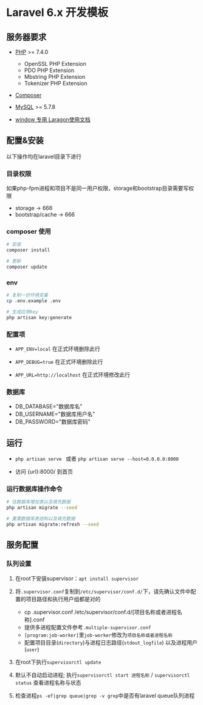 # Laravel 6.x 开发模板

## 服务器要求

- [PHP](http://php.net/manual/zh/install.php) >= 7.4.0
    - OpenSSL PHP Extension
    - PDO PHP Extension
    - Mbstring PHP Extension
    - Tokenizer PHP Extension

- [Composer](https://getcomposer.org/)

- [MySQL](https://dev.mysql.com/doc/refman/5.7/en/installing.html) >= 5.7.8

- [window 专用 Laragon](https://sourceforge.net/projects/laragon/)[使用文档](http://laravelacademy.org/post/7754.html)


## 配置&安装

以下操作均在laravel目录下进行

### 目录权限

如果php-fpm进程和项目不是同一用户权限，storage和bootstrap目录需要写权限
- storage -> 666
- bootstrap/cache -> 666

### composer 使用

```sh
# 安装
composer install

# 更新
composer update
```

### env

```sh
# 复制一份环境变量
cp .env.example .env

# 生成应用key
php artisan key:generate
```

### 配置项

* `APP_ENV=local` 在正式环境删除此行

* `APP_DEBUG=true` 在正式环境删除此行

* `APP_URL=http://localhost` 在正式环境修改此行

### 数据库

- DB_DATABASE="数据库名"
- DB_USERNAME="数据库用户名"
- DB_PASSWORD="数据库密码"

## 运行

- `php artisan serve ` 或者 `php artisan serve --host=0.0.0.0:8000`

- 访问 {url}:8000/ 到首页

### 运行数据库操作命令

```sh
# 往数据库增加表以及填充数据
php artisan migrate --seed

# 重置数据库表结构以及填充数据
php artisan migrate:refresh --seed
```

## 服务配置

### 队列设置

1. 在root下安装supervisor：`apt install supervisor`

2. 将`.supervisor.conf`复制到`/etc/supervisor/conf.d/`下，请先确认文件中配置的项目路径和执行用户组都是对的
    - cp .supervisor.conf /etc/supervisor/conf.d/[项目名称或者进程名称].conf
    - 提供多进程配置文件参考`.multiple-supervisor.conf`
    - `[program:job-worker]`里`job-worker`修改为`项目名称或者进程名称`
    - 配置项目目录(`directory`)与进程日志路径(`stdout_logfile`) 以及进程用户(`user`)

3. 在root下执行`supervisorctl update`

4. 默认不自动启动进程; 执行`supervisorctl start 进程名称` / `supervisorctl status` 查看进程名称与状态

5. 检查进程`ps -ef|grep queue|grep -v grep`中是否有laravel queue队列进程
